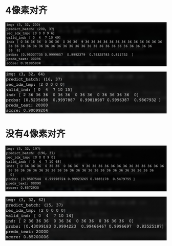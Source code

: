 # 4像素对齐
![](./_image/2020-08-19-15-45-10.jpg)

![](./_image/2020-08-19-15-46-04.jpg)


# 没有4像素对齐
![](./_image/2020-08-19-15-47-44.jpg)

![](./_image/2020-08-19-15-48-10.jpg)
